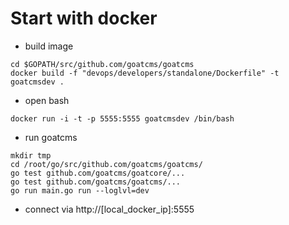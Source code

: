 # Start with docker

* build image
```
cd $GOPATH/src/github.com/goatcms/goatcms
docker build -f "devops/developers/standalone/Dockerfile" -t goatcmsdev .
```

* open bash
```
docker run -i -t -p 5555:5555 goatcmsdev /bin/bash
```

* run goatcms
```
mkdir tmp
cd /root/go/src/github.com/goatcms/goatcms/
go test github.com/goatcms/goatcore/...
go test github.com/goatcms/goatcms/...
go run main.go run --loglvl=dev
```

* connect via http://[local_docker_ip]:5555
